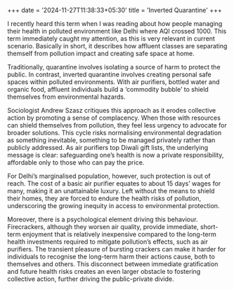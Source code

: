 +++
date = '2024-11-27T11:38:33+05:30'
title = 'Inverted Quarantine'
+++

I recently heard this term when I was reading about how people managing their health in polluted environment like Delhi where AQI crossed 1000. This term immediately caught my attention, as this is very relevant in current scenario. Basically in short, it describes how affluent classes are separating themself from pollution impact and creating safe space at home.

Traditionally, quarantine involves isolating a source of harm to protect the public. In contrast, inverted quarantine involves creating personal safe spaces within polluted environments. With air purifiers, bottled water and organic food, affluent individuals build a ‘commodity bubble’ to shield themselves from environmental hazards.

Sociologist Andrew Szasz critiques this approach as it erodes collective action by promoting a sense of complacency. When those with resources can shield themselves from pollution, they feel less urgency to advocate for broader solutions. This cycle risks normalising environmental degradation as something inevitable, something to be managed privately rather than publicly addressed. As air purifiers top Diwali gift lists, the underlying message is clear: safeguarding one’s health is now a private responsibility, affordable only to those who can pay the price.

For Delhi’s marginalised population, however, such protection is out of reach. The cost of a basic air purifier equates to about 15 days’ wages for many, making it an unattainable luxury. Left without the means to shield their homes, they are forced to endure the health risks of pollution, underscoring the growing inequity in access to environmental protection.

Moreover, there is a psychological element driving this behaviour. Firecrackers, although they worsen air quality, provide immediate, short-term enjoyment that is relatively inexpensive compared to the long-term health investments required to mitigate pollution’s effects, such as air purifiers. The transient pleasure of bursting crackers can make it harder for individuals to recognise the long-term harm their actions cause, both to themselves and others. This disconnect between immediate gratification and future health risks creates an even larger obstacle to fostering collective action, further driving the public-private divide.
